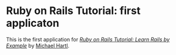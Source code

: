 # Ruby on Rails Tutorial: first applicaton

This is the first application for
[*Ruby on Rails Tutorial: Learn Rails by Example*](http://railstutorial.org/)
by [Michael Hartl](http://michaelhartl.com/).

